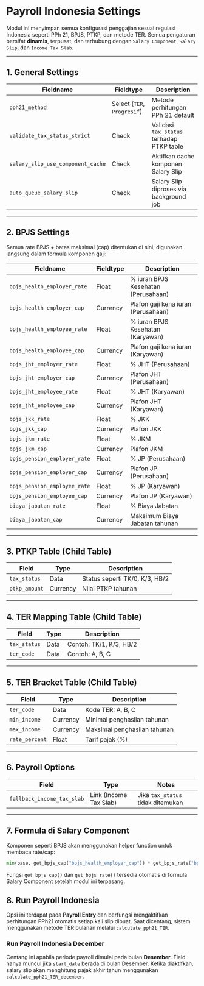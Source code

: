 # Payroll Indonesia Settings

Modul ini menyimpan semua konfigurasi penggajian sesuai regulasi Indonesia seperti PPh 21, BPJS, PTKP, dan metode TER. Semua pengaturan bersifat **dinamis**, terpusat, dan terhubung dengan `Salary Component`, `Salary Slip`, dan `Income Tax Slab`.

---

## 1. General Settings

| Fieldname                         | Fieldtype                   | Description |
| --------------------------------- | --------------------------- | ----------- |
| `pph21_method`                    | Select (`TER`, `Progresif`) | Metode perhitungan PPh 21 default |
| `validate_tax_status_strict`      | Check                       | Validasi `tax_status` terhadap PTKP table |
| `salary_slip_use_component_cache` | Check                       | Aktifkan cache komponen Salary Slip |
| `auto_queue_salary_slip`          | Check                       | Salary Slip diproses via background job |

---

## 2. BPJS Settings

Semua rate BPJS + batas maksimal (cap) ditentukan di sini, digunakan langsung dalam formula komponen gaji:

| Fieldname                    | Fieldtype | Description |
|-----------------------------|-----------|-------------|
| `bpjs_health_employer_rate`  | Float     | % iuran BPJS Kesehatan (Perusahaan) |
| `bpjs_health_employer_cap`   | Currency  | Plafon gaji kena iuran (Perusahaan) |
| `bpjs_health_employee_rate`  | Float     | % iuran BPJS Kesehatan (Karyawan) |
| `bpjs_health_employee_cap`   | Currency  | Plafon gaji kena iuran (Karyawan) |
| `bpjs_jht_employer_rate`     | Float     | % JHT (Perusahaan) |
| `bpjs_jht_employer_cap`      | Currency  | Plafon JHT (Perusahaan) |
| `bpjs_jht_employee_rate`     | Float     | % JHT (Karyawan) |
| `bpjs_jht_employee_cap`      | Currency  | Plafon JHT (Karyawan) |
| `bpjs_jkk_rate`              | Float     | % JKK |
| `bpjs_jkk_cap`               | Currency  | Plafon JKK |
| `bpjs_jkm_rate`              | Float     | % JKM |
| `bpjs_jkm_cap`               | Currency  | Plafon JKM |
| `bpjs_pension_employer_rate` | Float     | % JP (Perusahaan) |
| `bpjs_pension_employer_cap`  | Currency  | Plafon JP (Perusahaan) |
| `bpjs_pension_employee_rate` | Float     | % JP (Karyawan) |
| `bpjs_pension_employee_cap`  | Currency  | Plafon JP (Karyawan) |
| `biaya_jabatan_rate`         | Float     | % Biaya Jabatan |
| `biaya_jabatan_cap`          | Currency  | Maksimum Biaya Jabatan tahunan |

---

## 3. PTKP Table (Child Table)

| Field         | Type     | Description |
|---------------|----------|-------------|
| `tax_status`  | Data     | Status seperti TK/0, K/3, HB/2 |
| `ptkp_amount` | Currency | Nilai PTKP tahunan |

---

## 4. TER Mapping Table (Child Table)

| Field        | Type | Description |
|--------------|------|-------------|
| `tax_status` | Data | Contoh: TK/1, K/3, HB/2 |
| `ter_code`   | Data | Contoh: A, B, C |

---

## 5. TER Bracket Table (Child Table)

| Field          | Type     | Description |
|----------------|----------|-------------|
| `ter_code`     | Data     | Kode TER: A, B, C |
| `min_income`   | Currency | Minimal penghasilan tahunan |
| `max_income`   | Currency | Maksimal penghasilan tahunan |
| `rate_percent` | Float    | Tarif pajak (%) |

---

## 6. Payroll Options

| Field                      | Type                   | Notes |
|----------------------------|------------------------|-------|
| `fallback_income_tax_slab` | Link (Income Tax Slab) | Jika `tax_status` tidak ditemukan |

---

## 7. Formula di Salary Component

Komponen seperti BPJS akan menggunakan helper function untuk membaca rate/cap:

```python
min(base, get_bpjs_cap("bpjs_health_employer_cap")) * get_bpjs_rate("bpjs_health_employer_rate")
```

Fungsi `get_bpjs_cap()` dan `get_bpjs_rate()` tersedia otomatis di formula Salary Component setelah modul ini terpasang.

## 8. Run Payroll Indonesia

Opsi ini terdapat pada **Payroll Entry** dan berfungsi mengaktifkan perhitungan PPh21 otomatis setiap kali slip dibuat. Saat dicentang, sistem menggunakan metode TER bulanan melalui `calculate_pph21_TER`.

### Run Payroll Indonesia December

Centang ini apabila periode payroll dimulai pada bulan **Desember**. Field hanya muncul jika `start_date` berada di bulan Desember. Ketika diaktifkan, salary slip akan menghitung pajak akhir tahun menggunakan `calculate_pph21_TER_december`.
